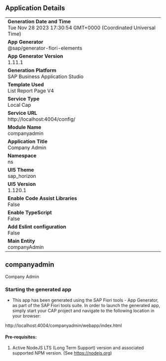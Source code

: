## Application Details
|               |
| ------------- |
|**Generation Date and Time**<br>Tue Nov 28 2023 17:30:54 GMT+0000 (Coordinated Universal Time)|
|**App Generator**<br>@sap/generator-fiori-elements|
|**App Generator Version**<br>1.11.1|
|**Generation Platform**<br>SAP Business Application Studio|
|**Template Used**<br>List Report Page V4|
|**Service Type**<br>Local Cap|
|**Service URL**<br>http://localhost:4004/config/
|**Module Name**<br>companyadmin|
|**Application Title**<br>Company Admin|
|**Namespace**<br>ns|
|**UI5 Theme**<br>sap_horizon|
|**UI5 Version**<br>1.120.1|
|**Enable Code Assist Libraries**<br>False|
|**Enable TypeScript**<br>False|
|**Add Eslint configuration**<br>False|
|**Main Entity**<br>companyAdmin|

## companyadmin

Company Admin

### Starting the generated app

-   This app has been generated using the SAP Fiori tools - App Generator, as part of the SAP Fiori tools suite.  In order to launch the generated app, simply start your CAP project and navigate to the following location in your browser:

http://localhost:4004/companyadmin/webapp/index.html

#### Pre-requisites:

1. Active NodeJS LTS (Long Term Support) version and associated supported NPM version.  (See https://nodejs.org)


